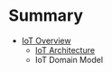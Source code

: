 # Summary

* [IoT Overview](README.md)
   * [IoT Architecture](iot_architecture.md)
   * IoT Domain Model

